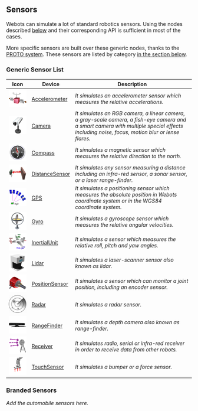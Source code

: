 ## Sensors

Webots can simulate a lot of standard robotics sensors.
Using the nodes described [below](#generic-sensor-list) and their corresponding API is sufficient in most of the cases.

More specific sensors are built over these generic nodes, thanks to the [PROTO system](../reference/proto.md).
These sensors are listed by category [in the section below](#branded-sensors).

### Generic Sensor List

| Icon | Device | Description |
| :---: | --- | --- |
| ![Accelerometer.png](images/sensors/Accelerometer.png) | [Accelerometer](../reference/accelerometer.md) | *It simulates an accelerometer sensor which measures the relative accelerations.* |
| ![Camera.png](images/sensors/Camera.png) | [Camera](../reference/camera.md) | *It simulates an RGB camera, a linear camera, a gray-scale camera, a fish-eye camera and a smart camera with multiple special effects including noise, focus, motion blur or lense flares.* |
| ![Compass.png](images/sensors/Compass.png) | [Compass](../reference/compass.md) | *It simulates a magnetic sensor which measures the relative direction to the north.* |
| ![DistanceSensor.png](images/sensors/DistanceSensor.png) | [DistanceSensor](../reference/distancesensor.md) | *It simulates any sensor measuring a distance including an infra-red sensor, a sonar sensor, or a laser range-finder.* |
| ![GPS.png](images/sensors/GPS.png) | [GPS](../reference/gps.md) | *It simulates a positioning sensor which measures the absolute position in Webots coordinate system or in the WGS84 coordinate system.* |
| ![Gyro.png](images/sensors/Gyro.png) | [Gyro](../reference/gyro.md) | *It simulates a gyroscope sensor which measures the relative angular velocities.* |
| ![InertialUnit.png](images/sensors/InertialUnit.png) | [InertialUnit](../reference/inertialunit.md) | *It simulates a sensor which measures the relative roll, pitch and yaw angles.* |
| ![Lidar.png](images/sensors/Lidar.png) | [Lidar](../reference/lidar.md) | *It simulates a laser-scanner sensor also known as lidar.* |
| ![PositionSensor.png](images/sensors/PositionSensor.png) | [PositionSensor](../reference/positionsensor.md) | *It simulates a sensor which can monitor a joint position, including an encoder sensor.* |
| ![Radar.png](images/sensors/Radar.png) | [Radar](../reference/radar.md) | *It simulates a radar sensor.* |
| ![RangeFinder.png](images/sensors/RangeFinder.png) | [RangeFinder](../reference/rangefinder.md) | *It simulates a depth camera also known as range-finder.* |
| ![Receiver.png](images/sensors/Receiver.png) | [Receiver](../reference/receiver.md) | *It simulates radio, serial or infra-red receiver in order to receive data from other robots.* |
| ![TouchSensor.png](images/sensors/TouchSensor.png) | [TouchSensor](../reference/touchsensor.md) | *It simulates a bumper or a force sensor.* |

### Branded Sensors

*Add the automobile sensors here.*
